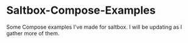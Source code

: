 # Saltbox-Compose-Examples

Some Compose examples I've made for saltbox.
I will be updating as I gather more of them.
